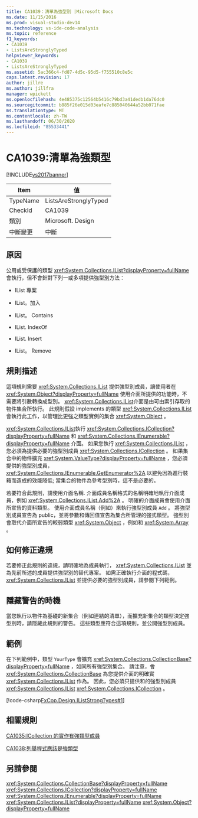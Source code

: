 ```yaml
---
title: CA1039：清單為強型別 |Microsoft Docs
ms.date: 11/15/2016
ms.prod: visual-studio-dev14
ms.technology: vs-ide-code-analysis
ms.topic: reference
f1_keywords:
- CA1039
- ListsAreStronglyTyped
helpviewer_keywords:
- CA1039
- ListsAreStronglyTyped
ms.assetid: 5ac366c4-fd87-4d5c-95d5-f755510c8e5c
caps.latest.revision: 17
author: jillre
ms.author: jillfra
manager: wpickett
ms.openlocfilehash: 4e485375c12564b5416c79bd3a41dedb1da76dc0
ms.sourcegitcommit: b885f26e015d03eafe7c885040644a52bb071fae
ms.translationtype: MT
ms.contentlocale: zh-TW
ms.lasthandoff: 06/30/2020
ms.locfileid: "85533441"
---
```

# <a name="ca1039-lists-are-strongly-typed"></a>CA1039:清單為強類型
[!INCLUDE[vs2017banner](../includes/vs2017banner.md)]

|Item|值|
|-|-|
|TypeName|ListsAreStronglyTyped|
|CheckId|CA1039|
|類別|Microsoft. Design|
|中斷變更|中斷|

## <a name="cause"></a>原因
 公用或受保護的類型 <xref:System.Collections.IList?displayProperty=fullName> 會執行，但不會針對下列一或多項提供強型別方法：

- IList 專案

- IList。加入

- IList。 Contains

- IList. IndexOf

- IList. Insert

- IList。 Remove

## <a name="rule-description"></a>規則描述
 這項規則需要 <xref:System.Collections.IList> 提供強型別成員，讓使用者在 <xref:System.Object?displayProperty=fullName> 使用介面所提供的功能時，不需要將引數轉換成型別。 <xref:System.Collections.IList>介面是由可由索引存取的物件集合所執行。 此規則假設 implements 的類型 <xref:System.Collections.IList> 會執行此工作，以管理比更強之類型實例的集合 <xref:System.Object> 。

 <xref:System.Collections.IList>執行 <xref:System.Collections.ICollection?displayProperty=fullName> 和 <xref:System.Collections.IEnumerable?displayProperty=fullName> 介面。 如果您執行 <xref:System.Collections.IList> ，您必須為提供必要的強型別成員 <xref:System.Collections.ICollection> 。 如果集合中的物件擴充 <xref:System.ValueType?displayProperty=fullName> ，您必須提供的強型別成員， <xref:System.Collections.IEnumerable.GetEnumerator%2A> 以避免因為進行裝箱而造成的效能降低; 當集合的物件為參考型別時，這不是必要的。

 若要符合此規則，請使用介面名稱. 介面成員名稱格式的名稱明確地執行介面成員，例如 <xref:System.Collections.IList.Add%2A> 。 明確的介面成員會使用介面所宣告的資料類型。 使用介面成員名稱（例如）來執行強型別成員 `Add` 。 將強型別成員宣告為 public，並將參數和傳回值宣告為集合所管理的強式類型。 強型別會取代介面所宣告的較弱類型 <xref:System.Object> ，例如和 <xref:System.Array> 。

## <a name="how-to-fix-violations"></a>如何修正違規
 若要修正此規則的違規，請明確地為成員執行， <xref:System.Collections.IList> 並為先前所述的成員提供強型別的替代專案。 如需正確執行介面的程式碼， <xref:System.Collections.IList> 並提供必要的強型別成員，請參閱下列範例。

## <a name="when-to-suppress-warnings"></a>隱藏警告的時機
 當您執行以物件為基礎的新集合（例如連結的清單），而擴充新集合的類型決定強型別時，請隱藏此規則的警告。 這些類型應符合這項規則，並公開強型別成員。

## <a name="example"></a>範例
 在下列範例中，類型 `YourType` 會擴充 <xref:System.Collections.CollectionBase?displayProperty=fullName> ，如同所有強型別集合。 請注意，會 <xref:System.Collections.CollectionBase> 為您提供介面的明確實 <xref:System.Collections.IList> 作為。 因此，您必須只提供和的強型別成員 <xref:System.Collections.IList> <xref:System.Collections.ICollection> 。

 [!code-csharp[FxCop.Design.IListStrongTypes#1](../snippets/csharp/VS_Snippets_CodeAnalysis/FxCop.Design.IListStrongTypes/cs/FxCop.Design.IListStrongTypes.cs#1)]

## <a name="related-rules"></a>相關規則
 [CA1035:ICollection 的實作有強類型成員](../code-quality/ca1035-icollection-implementations-have-strongly-typed-members.md)

 [CA1038:列舉程式應該是強類型](../code-quality/ca1038-enumerators-should-be-strongly-typed.md)

## <a name="see-also"></a>另請參閱
 <xref:System.Collections.CollectionBase?displayProperty=fullName> <xref:System.Collections.ICollection?displayProperty=fullName>
 <xref:System.Collections.IEnumerable?displayProperty=fullName>
 <xref:System.Collections.IList?displayProperty=fullName>
 <xref:System.Object?displayProperty=fullName>

